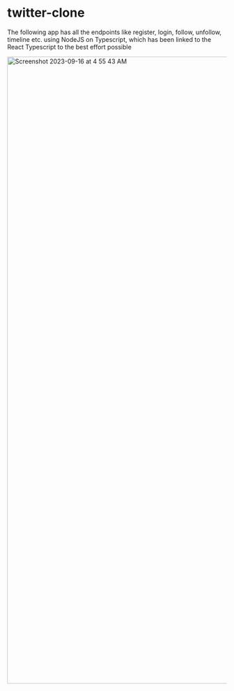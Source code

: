 # twitter-clone

The following app has all the endpoints like register, login, follow, unfollow, timeline etc. using NodeJS on Typescript, which has been linked to the React Typescript to the best effort possible

<img width="1440" alt="Screenshot 2023-09-16 at 4 55 43 AM" src="https://github.com/abhinav-04/twitter-clone/assets/71097604/5686f5df-b461-4ef0-9e2a-4efd6303e68b">
